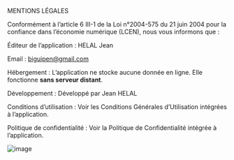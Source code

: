 MENTIONS LÉGALES

Conformément à l’article 6 III-1 de la Loi n°2004-575 du 21 juin 2004 pour la confiance dans l’économie numérique (LCEN), nous vous informons que :

Éditeur de l’application :
HELAL Jean

Email : biguipen@gmail.com


Hébergement :
L’application ne stocke aucune donnée en ligne. Elle fonctionne **sans serveur distant**.

Développement :
Développé par Jean HELAL

Conditions d’utilisation :
Voir les Conditions Générales d’Utilisation intégrées à l’application.

Politique de confidentialité :
Voir la Politique de Confidentialité intégrée à l’application.


![image](https://github.com/user-attachments/assets/a414e2f8-ea8a-40dd-833a-2fa609392128)
